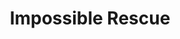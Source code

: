 ---
mission_id: rescue
editorsChoice:
title: "Impossible Rescue"
authors: 
    - "Don Sielke"
date:
filename: "don-df42.zip"
description: "Protocol droid C-3PO has been captured by bounty hunters and taken to Tatooine. The rebel high command is worried that 3PO may reveal numerous secrets about the Rebellion because of his close work with several key figures. You are to return to Tatooine to rescue C-3PO."
heroImage: "./rescue.png"
levelReplaced:	TESTBASE
difficulty: yes
bm:	yes
fme: yes
wax: yes
three_do: yes
voc: no
gmd: no
vue: yes
lfd: yes
base: "New level from scratch" 
editors: "DFUSE"

---